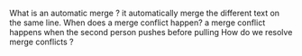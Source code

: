 What is an automatic merge ?
it automatically merge the different text on the same line.
When does a merge conflict happen?
a merge conflict happens when the second person pushes before pulling
How do we resolve merge conflicts ?
